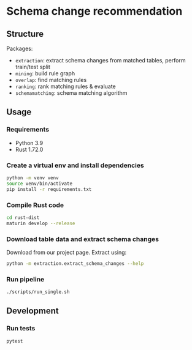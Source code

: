 # Schema change recommendation

## Structure

Packages:
- ``extraction``: extract schema changes from matched tables, perform train/test split
- ``mining``: build rule graph
- ``overlap``: find matching rules
- ``ranking``: rank matching rules & evaluate
- ``schemamatching``: schema matching algorithm

## Usage

### Requirements
- Python 3.9
- Rust 1.72.0

### Create a virtual env and install dependencies

```bash
python -m venv venv
source venv/bin/activate
pip install -r requirements.txt
```

### Compile Rust code

```bash
cd rust-dist
maturin develop --release
```

### Download table data and extract schema changes

Download from our project page. Extract using:

```bash
python -m extraction.extract_schema_changes --help
```

### Run pipeline

```bash
./scripts/run_single.sh
```


## Development

### Run tests

```bash
pytest
```